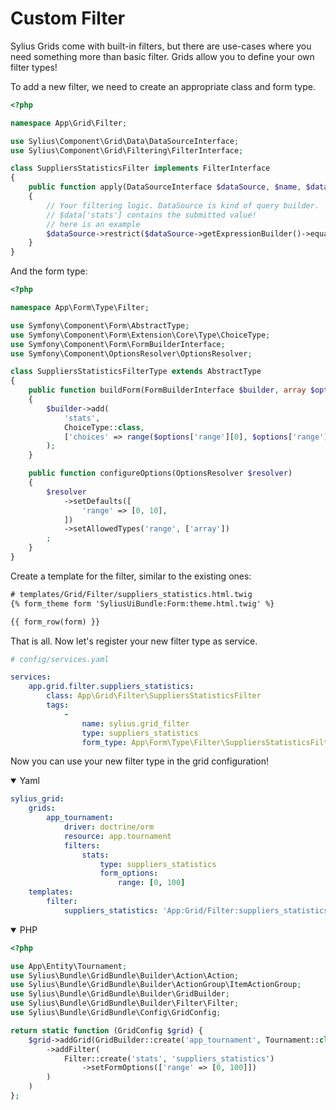 Custom Filter
=============

Sylius Grids come with built-in filters, but there are use-cases where you need something more than basic filter. Grids allow you to define your own filter types!

To add a new filter, we need to create an appropriate class and form type.

```php
<?php

namespace App\Grid\Filter;

use Sylius\Component\Grid\Data\DataSourceInterface;
use Sylius\Component\Grid\Filtering\FilterInterface;

class SuppliersStatisticsFilter implements FilterInterface
{
    public function apply(DataSourceInterface $dataSource, $name, $data, array $options = [])
    {
        // Your filtering logic. DataSource is kind of query builder.
        // $data['stats'] contains the submitted value!
        // here is an example
        $dataSource->restrict($dataSource->getExpressionBuilder()->equals('stats', $data['stats']));
    }
}
```

And the form type:

```php
<?php

namespace App\Form\Type\Filter;

use Symfony\Component\Form\AbstractType;
use Symfony\Component\Form\Extension\Core\Type\ChoiceType;
use Symfony\Component\Form\FormBuilderInterface;
use Symfony\Component\OptionsResolver\OptionsResolver;

class SuppliersStatisticsFilterType extends AbstractType
{
    public function buildForm(FormBuilderInterface $builder, array $options)
    {
        $builder->add(
            'stats',
            ChoiceType::class,
            ['choices' => range($options['range'][0], $options['range'][1])]
        );
    }

    public function configureOptions(OptionsResolver $resolver)
    {
        $resolver
            ->setDefaults([
                'range' => [0, 10],
            ])
            ->setAllowedTypes('range', ['array'])
        ;
    }
}
```

Create a template for the filter, similar to the existing ones:

```html
# templates/Grid/Filter/suppliers_statistics.html.twig
{% form_theme form 'SyliusUiBundle:Form:theme.html.twig' %}

{{ form_row(form) }}
```

That is all. Now let's register your new filter type as service.

```yaml
# config/services.yaml

services:
    app.grid.filter.suppliers_statistics:
        class: App\Grid\Filter\SuppliersStatisticsFilter
        tags:
            -
                name: sylius.grid_filter
                type: suppliers_statistics
                form_type: App\Form\Type\Filter\SuppliersStatisticsFilterType
```

Now you can use your new filter type in the grid configuration!

<details open><summary>Yaml</summary>

```yaml
sylius_grid:
    grids:
        app_tournament:
            driver: doctrine/orm
            resource: app.tournament
            filters:
                stats:
                    type: suppliers_statistics
                    form_options:
                        range: [0, 100]
    templates:
        filter:
            suppliers_statistics: 'App:Grid/Filter:suppliers_statistics.html.twig'
```

</details>

<details open><summary>PHP</summary>

```php
<?php

use App\Entity\Tournament;
use Sylius\Bundle\GridBundle\Builder\Action\Action;
use Sylius\Bundle\GridBundle\Builder\ActionGroup\ItemActionGroup;
use Sylius\Bundle\GridBundle\Builder\GridBuilder;
use Sylius\Bundle\GridBundle\Builder\Filter\Filter;
use Sylius\Bundle\GridBundle\Config\GridConfig;

return static function (GridConfig $grid) {
    $grid->addGrid(GridBuilder::create('app_tournament', Tournament::class)
        ->addFilter(
            Filter::create('stats', 'suppliers_statistics')
                ->setFormOptions(['range' => [0, 100]])
        )
    )
};
```

</details>
